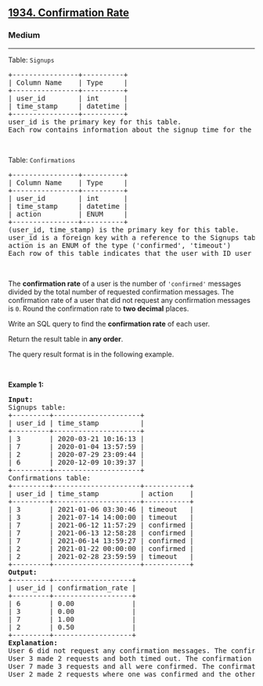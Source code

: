 <h2><a href="https://leetcode.com/problems/confirmation-rate">1934. Confirmation Rate</a></h2><h3>Medium</h3><hr><p>Table: <code>Signups</code></p>

<pre>
+----------------+----------+
| Column Name    | Type     |
+----------------+----------+
| user_id        | int      |
| time_stamp     | datetime |
+----------------+----------+
user_id is the primary key for this table.
Each row contains information about the signup time for the user with ID user_id.
</pre>

<p>&nbsp;</p>

<p>Table: <code>Confirmations</code></p>

<pre>
+----------------+----------+
| Column Name    | Type     |
+----------------+----------+
| user_id        | int      |
| time_stamp     | datetime |
| action         | ENUM     |
+----------------+----------+
(user_id, time_stamp) is the primary key for this table.
user_id is a foreign key with a reference to the Signups table.
action is an ENUM of the type (&#39;confirmed&#39;, &#39;timeout&#39;)
Each row of this table indicates that the user with ID user_id requested a confirmation message at time_stamp and that confirmation message was either confirmed (&#39;confirmed&#39;) or expired without confirming (&#39;timeout&#39;).
</pre>

<p>&nbsp;</p>

<p>The <strong>confirmation rate</strong> of a user is the number of <code>&#39;confirmed&#39;</code> messages divided by the total number of requested confirmation messages. The confirmation rate of a user that did not request any confirmation messages is <code>0</code>. Round the confirmation rate to <strong>two decimal</strong> places.</p>

<p>Write an SQL query to find the <strong>confirmation rate</strong> of each user.</p>

<p>Return the result table in <strong>any order</strong>.</p>

<p>The query result format is in the following example.</p>

<p>&nbsp;</p>
<p><strong class="example">Example 1:</strong></p>

<pre>
<strong>Input:</strong> 
Signups table:
+---------+---------------------+
| user_id | time_stamp          |
+---------+---------------------+
| 3       | 2020-03-21 10:16:13 |
| 7       | 2020-01-04 13:57:59 |
| 2       | 2020-07-29 23:09:44 |
| 6       | 2020-12-09 10:39:37 |
+---------+---------------------+
Confirmations table:
+---------+---------------------+-----------+
| user_id | time_stamp          | action    |
+---------+---------------------+-----------+
| 3       | 2021-01-06 03:30:46 | timeout   |
| 3       | 2021-07-14 14:00:00 | timeout   |
| 7       | 2021-06-12 11:57:29 | confirmed |
| 7       | 2021-06-13 12:58:28 | confirmed |
| 7       | 2021-06-14 13:59:27 | confirmed |
| 2       | 2021-01-22 00:00:00 | confirmed |
| 2       | 2021-02-28 23:59:59 | timeout   |
+---------+---------------------+-----------+
<strong>Output:</strong> 
+---------+-------------------+
| user_id | confirmation_rate |
+---------+-------------------+
| 6       | 0.00              |
| 3       | 0.00              |
| 7       | 1.00              |
| 2       | 0.50              |
+---------+-------------------+
<strong>Explanation:</strong> 
User 6 did not request any confirmation messages. The confirmation rate is 0.
User 3 made 2 requests and both timed out. The confirmation rate is 0.
User 7 made 3 requests and all were confirmed. The confirmation rate is 1.
User 2 made 2 requests where one was confirmed and the other timed out. The confirmation rate is 1 / 2 = 0.5.
</pre>
